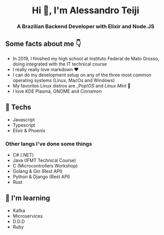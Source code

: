 <h1 align="center">Hi 👋, I'm Alessandro Teiji</h1>
<h3 align="center">A Brazilian Backend Developer with Elixir and Node.JS</h3>

## Some facts about me 👇

- In 2019, I finished my high school at Instituto Federal de Mato Grosso, doing integrated with the IT technical course   
- I really really love markdown ❤️
- I can do my development setup on any of the three most common operating systems (Linux, MacOs and Windows)
- My favorites Linux distros are _Pop!_OS_ and _Linux Mint_ 💚
- I love KDE Plasma, GNOME and Cinnamon

## 🔭 Techs
- Javascript
- Typescript 
- Elixir & Phoenix

### Other langs I've done some things
- C# (.NET) 
- Java (IFMT Technical Course) 
- C (Microcontrollers Workshop)
- Golang & Gin (Rest API)
- Python & Django (Rest API)
- Rust

## 🌱 I'm learning
- Kafka
- Microservices
- D.D.D
- Ruby
